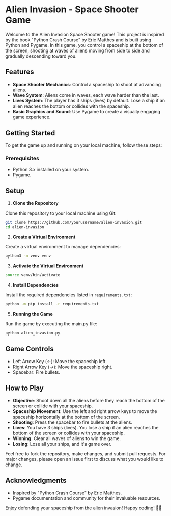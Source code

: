 # Alien Invasion - Space Shooter Game

Welcome to the Alien Invasion Space Shooter game! This project is inspired by
the book "Python Crash Course" by Eric Matthes and is built using Python and
Pygame. In this game, you control a spaceship at the bottom of the screen,
shooting at waves of aliens moving from side to side and gradually descending
toward you.

## Features

- **Space Shooter Mechanics**: Control a spaceship to shoot at advancing
  aliens.
- **Wave System**: Aliens come in waves, each wave harder than the last.
- **Lives System**: The player has 3 ships (lives) by default. Lose a ship if
  an alien reaches the bottom or collides with the spaceship.  
- **Basic Graphics and Sound**: Use Pygame to create a visually engaging game
  experience.

## Getting Started

To get the game up and running on your local machine, follow these steps:

### Prerequisites

- Python 3.x installed on your system.
- Pygame.

## Setup

1. **Clone the Repository**

Clone this repository to your local machine using Git:

```sh
git clone https://github.com/yourusername/alien-invasion.git
cd alien-invasion
```

2. **Create a Virtual Environment**

Create a virtual environment to manage dependencies:

```sh
python3 -m venv venv
```

3. **Activate the Virtual Environment**

```sh
source venv/bin/activate
```

4. **Install Dependencies**

Install the required dependencies listed in `requirements.txt`:

```sh
python -m pip install -r requirements.txt
```

5. **Running the Game**

Run the game by executing the main.py file:

```sh
python alien_invasion.py
```

## Game Controls

- Left Arrow Key (←): Move the spaceship left.
- Right Arrow Key (→): Move the spaceship right.
- Spacebar: Fire bullets.

## How to Play

- **Objective**: Shoot down all the aliens before they reach the bottom of the
  screen or collide with your spaceship.
- **Spaceship Movement**: Use the left and right arrow keys to move the
  spaceship horizontally at the bottom of the screen.
- **Shooting**: Press the spacebar to fire bullets at the aliens.
- **Lives**: You have 3 ships (lives). You lose a ship if an alien reaches the
  bottom of the screen or collides with your spaceship.
- **Winning**: Clear all waves of aliens to win the game.
- **Losing**: Lose all your ships, and it's game over.

Feel free to fork the repository, make changes, and submit pull requests. For major changes, please open an issue first to discuss what you would like to change.

## Acknowledgments

- Inspired by "Python Crash Course" by Eric Matthes.
- Pygame documentation and community for their invaluable resources.

Enjoy defending your spaceship from the alien invasion! Happy coding! 🚀👾
